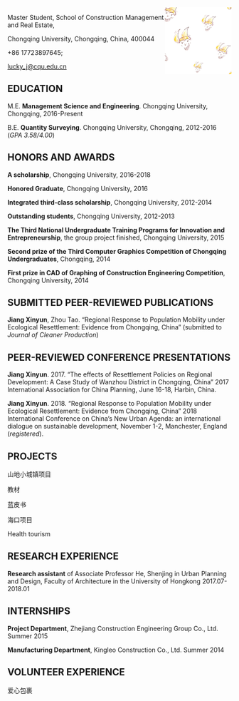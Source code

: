 <meta name="keywords" content="Lequan Yu, Yu Lequan, Lequan, CSE, CUHK, The Chinese University of Hong Kong, zju, Zhejiang University"> 

<meta name="description" content="Lequan Yu&#39;s home page">

<img src="https://github.com/xinyunjiang/xinyunjiang.github.io/blob/master/images/loki.jpg" width="150" height="150" align="right" /> 

Master Student, School of Construction Management and Real Estate,

Chongqing University, Chongqing, China, 400044

+86 17723897645;

lucky_j@cqu.edu.cn

## EDUCATION

M.E. **Management Science and Engineering**. Chongqing University, Chongqing, 2016-Present

B.E. **Quantity Surveying**. Chongqing University, Chongqing, 2012-2016 (_GPA 3.58/4.00_)

## HONORS AND AWARDS

**A scholarship**, Chongqing University, 2016-2018

**Honored Graduate**, Chongqing University, 2016

**Integrated third-class scholarship**, Chongqing University, 2012-2014   

**Outstanding students**, Chongqing University, 2012-2013      

**The Third National Undergraduate Training Programs for Innovation and Entrepreneurship**, the group project finished, Chongqing University, 2015

**Second prize of the Third Computer Graphics Competition of Chongqing Undergraduates**, Chongqing, 2014

**First prize in CAD of Graphing of Construction Engineering Competition**, Chongqing University, 2014

## SUBMITTED PEER-REVIEWED PUBLICATIONS

**Jiang Xinyun**, Zhou Tao. “Regional Response to Population Mobility under Ecological Resettlement: Evidence from Chongqing, China” (submitted to _Journal of Cleaner Production_)

## PEER-REVIEWED CONFERENCE PRESENTATIONS

**Jiang Xinyun**. 2017. “The effects of Resettlement Policies on Regional Development: A Case Study of Wanzhou District in Chongqing, China” 2017 International Association for China Planning, June 16-18, Harbin, China.

**Jiang Xinyun**. 2018. “Regional Response to Population Mobility under Ecological Resettlement: Evidence from Chongqing, China” 2018 International Conference on China’s New Urban Agenda: an international dialogue on sustainable development, November 1-2, Manchester, England (_registered_). 

## PROJECTS

山地小城镇项目

教材

蓝皮书

海口项目

Health tourism

## RESEARCH EXPERIENCE

**Research assistant** of Associate Professor He, Shenjing in Urban Planning and Design, Faculty of Architecture in the University of Hongkong                                                                                                     2017.07-2018.01
 
## INTERNSHIPS    

**Project Department**, Zhejiang Construction Engineering Group Co., Ltd.                                        Summer 2015

**Manufacturing Department**, Kingleo Construction Co., Ltd.                                                     Summer 2014
 
## VOLUNTEER EXPERIENCE

爱心包裹

